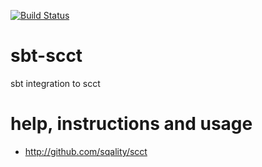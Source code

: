 [![Build Status](https://travis-ci.org/sqality/sbt-scct.png?branch=master)](https://travis-ci.org/sqality/sbt-scct)

sbt-scct
========

sbt integration to scct


help, instructions and usage
===========================

* http://github.com/sqality/scct
